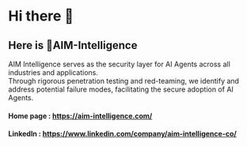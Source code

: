 # Hi there 👋
## Here is 🎯AIM-Intelligence 

AIM Intelligence serves as the security layer for AI Agents across all industries and applications.   
Through rigorous penetration testing and red-teaming, we identify and address potential failure modes, facilitating the secure adoption of AI Agents. 

#### Home page : https://aim-intelligence.com/
#### LinkedIn : https://www.linkedin.com/company/aim-intelligence-co/
